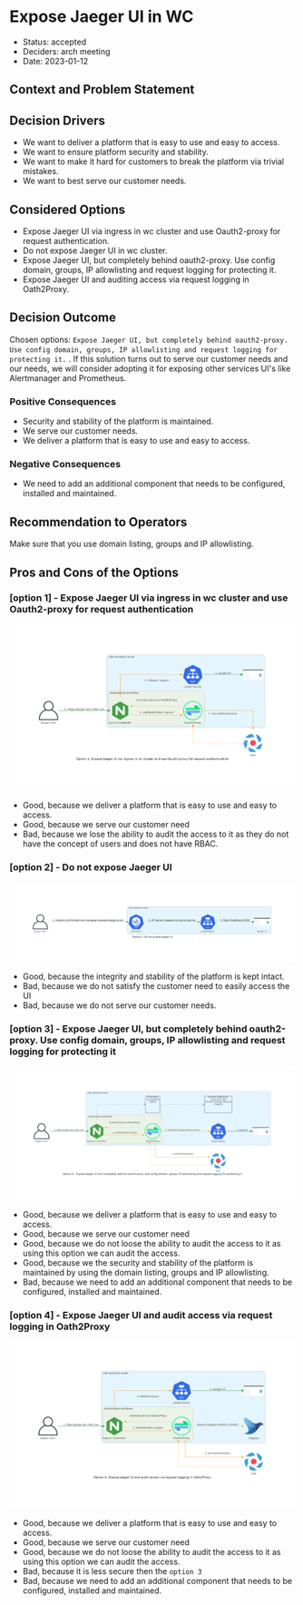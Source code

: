 # Expose Jaeger UI in WC

- Status: accepted
- Deciders: arch meeting
- Date: 2023-01-12

## Context and Problem Statement

## Decision Drivers

- We want to deliver a platform that is easy to use and easy to access.
- We want to ensure platform security and stability.
- We want to make it hard for customers to break the platform via trivial mistakes.
- We want to best serve our customer needs.

## Considered Options

- Expose Jaeger UI via ingress in wc cluster and use Oauth2-proxy for request authentication.
- Do not expose Jaeger UI in wc cluster.
- Expose Jaeger UI, but completely behind oauth2-proxy. Use config domain, groups, IP allowlisting and request logging for protecting it.
- Expose Jaeger UI and auditing access via request logging in Oath2Proxy.

## Decision Outcome

Chosen options: `Expose Jaeger UI, but completely behind oauth2-proxy. Use config domain, groups, IP allowlisting and request logging for protecting it.` .
If this solution turns out to serve our customer needs and our needs, we will consider adopting it for exposing other services UI's like Alertmanager and Prometheus.

### Positive Consequences

- Security and stability of the platform is maintained.
- We serve our customer needs.
- We deliver a platform that is easy to use and easy to access.

### Negative Consequences

- We need to add an additional component that needs to be configured, installed and maintained.

## Recommendation to Operators

Make sure that you use domain listing, groups and IP allowlisting.

## Pros and Cons of the Options

### [option 1] - Expose Jaeger UI via ingress in wc cluster and use Oauth2-proxy for request authentication

![Architecture Diagram](../img/adr/adr-0029-option1.png)

- Good, because we deliver a platform that is easy to use and easy to access.
- Good, because we serve our customer need
- Bad, because we lose the ability to audit the access to it as they do not have the concept of users and does not have RBAC.

### [option 2] - Do not expose Jaeger UI

![Architecture Diagram](../img/adr/adr-0029-option2.png)

- Good, because the integrity and stability of the platform is kept intact.
- Bad, because we do not satisfy the customer need to easily access the UI
- Bad, because we do not serve our customer needs.

### [option 3] - Expose Jaeger UI, but completely behind oauth2-proxy. Use config domain, groups, IP allowlisting and request logging for protecting it

![Architecture Diagram](../img/adr/adr-0029-option3.png)

- Good, because we deliver a platform that is easy to use and easy to access.
- Good, because we serve our customer need
- Good, because we do not loose the ability to audit the access to it as using this option we can audit the access.
- Good, because we the security and stability of the platform is maintained by using the domain listing, groups and IP allowlisting.
- Bad, because we need to add an additional component that needs to be configured, installed and maintained.

### [option 4] - Expose Jaeger UI and audit access via request logging in Oath2Proxy

![Architecture Diagram](../img/adr/adr-0029-option4.png)

- Good, because we deliver a platform that is easy to use and easy to access.
- Good, because we serve our customer need
- Good, because we do not loose the ability to audit the access to it as using this option we can audit the access.
- Bad, because it is less secure then the `option 3`
- Bad, because we need to add an additional component that needs to be configured, installed and maintained.
